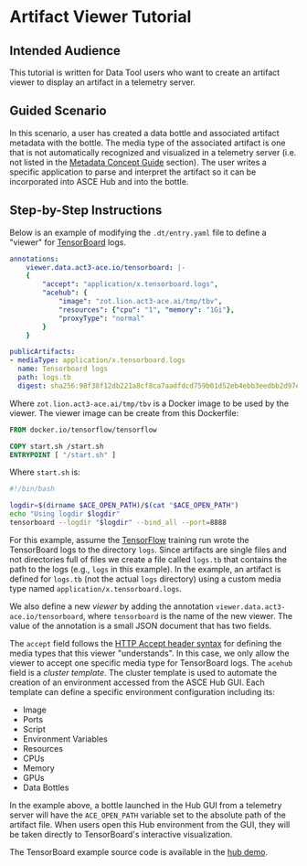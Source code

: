 # Artifact Viewer Tutorial

## Intended Audience

This tutorial is written for Data Tool users who want to create an artifact viewer to display an artifact in a telemetry server.

## Guided Scenario

In this scenario, a user has created a data bottle and associated artifact metadata with the bottle. The media type of the associated artifact is one that is not automatically recognized and visualized in a telemetry server (i.e. not listed in the [Metadata Concept Guide](../concepts/bottle-metadata.md#artifact) section). The user writes a specific application to parse and interpret the artifact so it can be incorporated into ASCE Hub and into the bottle.

<!-- ## Workflow Overview -->

## Step-by-Step Instructions

Below is an example of modifying the `.dt/entry.yaml` file to define a "viewer" for [TensorBoard](https://www.tensorflow.org/tensorboard) logs.

```yaml
annotations:
    viewer.data.act3-ace.io/tensorboard: |-
    {
        "accept": "application/x.tensorboard.logs", 
        "acehub": {
            "image": "zot.lion.act3-ace.ai/tmp/tbv", 
            "resources": {"cpu": "1", "memory": "1Gi"}, 
            "proxyType": "normal"
        }
    }

publicArtifacts:
- mediaType: application/x.tensorboard.logs
  name: Tensorboard logs
  path: logs.tb
  digest: sha256:98f38f12db221a8cf8ca7aadfdcd759b01d52eb4ebb3eedbb2d97e92805c6960
```

Where `zot.lion.act3-ace.ai/tmp/tbv` is a Docker image to be used by the viewer.  The viewer image can be create from this Dockerfile:

```Dockerfile
FROM docker.io/tensorflow/tensorflow 

COPY start.sh /start.sh
ENTRYPOINT [ "/start.sh" ]
```

Where `start.sh` is:

```sh
#!/bin/bash

logdir=$(dirname $ACE_OPEN_PATH)/$(cat "$ACE_OPEN_PATH")
echo "Using logdir $logdir"
tensorboard --logdir "$logdir" --bind_all --port=8888
```

For this example, assume the [TensorFlow](https://www.tensorflow.org) training run wrote the TensorBoard logs to the directory `logs`. Since artifacts are single files and not directories full of files we create a file called `logs.tb` that contains the path to the logs (e.g., `logs` in this example).  In the example, an artifact is defined for `logs.tb` (not the actual `logs` directory) using a custom media type named `application/x.tensorboard.logs`.

We also define a new *viewer* by adding the annotation `viewer.data.act3-ace.io/tensorboard`, where `tensorboard` is the name of the new viewer. The value of the annotation is a small JSON document that has two fields.

The `accept` field follows the [HTTP Accept header syntax](https://developer.mozilla.org/en-US/docs/Web/HTTP/Headers/Accept) for defining the media types that this viewer "understands". In this case, we only allow the viewer to accept one specific media type for TensorBoard logs. The `acehub` field is a *cluster template*. The cluster template is used to automate the creation of an environment accessed from the ASCE Hub GUI. Each template can define a specific environment configuration including its:

- Image
- Ports
- Script
- Environment Variables
- Resources
- CPUs
- Memory
- GPUs
- Data Bottles

In the example above, a bottle launched in the Hub GUI from a telemetry server will have the `ACE_OPEN_PATH` variable set to the absolute path of the artifact file.  When users open this Hub environment from the GUI, they will be taken directly to TensorBoard's interactive visualization.

The TensorBoard example source code is available in the [hub demo](https://git.act3-ace.com/ace/examples/ace-hub-demo/-/tree/master/tb).
